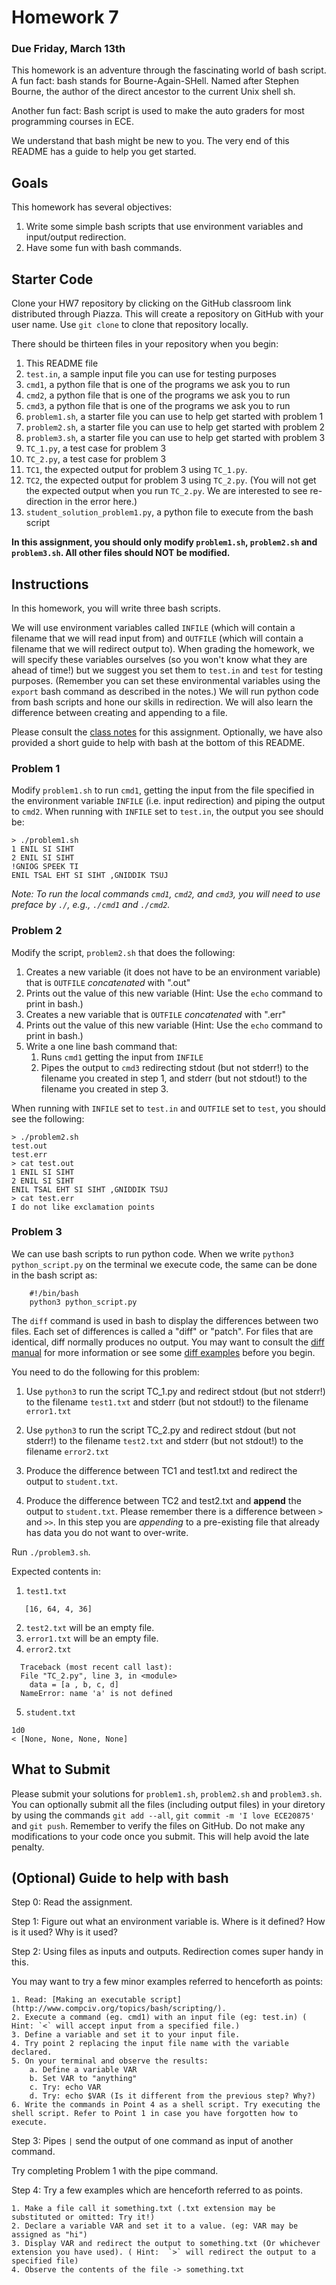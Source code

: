 # Homework 7

### Due Friday, March 13th

This homework is an adventure through the fascinating world of bash script. A fun fact: bash stands for Bourne-Again-SHell. Named after Stephen Bourne, the author of the direct ancestor to the current Unix shell sh.

Another fun fact: Bash script is used to make the auto graders for most programming courses in ECE. 

We understand that bash might be new to you. The very end of this README has a guide to help you get started. 

## Goals

This homework has several objectives:

1. Write some simple bash scripts that use environment variables and input/output redirection.
2. Have some fun with bash commands.

## Starter Code

Clone your HW7 repository by clicking on the GitHub classroom link distributed through Piazza. This will create a repository on GitHub with your user name. Use `git clone` to clone that repository locally.

There should be thirteen files in your repository when you begin:

1. This README file
2. `test.in`, a sample input file you can use for testing purposes
3. `cmd1`, a python file that is one of the programs we ask you to run
4. `cmd2`, a python file that is one of the programs we ask you to run
5. `cmd3`, a python file that is one of the programs we ask you to run
6. `problem1.sh`, a starter file you can use to help get started with problem 1
7. `problem2.sh`, a starter file you can use to help get started with problem 2
8. `problem3.sh`, a starter file you can use to help get started with problem 3
9. `TC_1.py`, a test case for problem 3
10. `TC_2.py`, a test case for problem 3
11. `TC1`, the expected output for problem 3 using `TC_1.py`.
12. `TC2`, the expected output for problem 3 using `TC_2.py`. (You will not get the expected output when you run `TC_2.py`. We are interested to see re-direction in the error here.)
13. `student_solution_problem1.py`, a python file to execute from the bash script


**In this assignment, you should only modify `problem1.sh`, `problem2.sh` and `problem3.sh`.  All other files should NOT be modified.**

## Instructions

In this homework, you will write three bash scripts.

We will use environment variables called `INFILE` (which will contain a filename that we will read input from) and `OUTFILE` (which will contain a filename that we will redirect output to).
When grading the homework, we will specify these variables ourselves (so you won't know what they are ahead of time!) but we suggest you set them to `test.in` and `test` for testing purposes.
(Remember you can set these environmental variables using the `export` bash command as described in the notes.)
We will run python code from bash scripts and hone our skills in redirection. We will also learn the difference between creating and appending to a file.

Please consult the [class notes](http://www.cbrinton.net/ECE20875-2020-Spring/W7/bash.pdf) for this assignment.
Optionally, we have also provided a short guide to help with bash at the bottom of this README.

### Problem 1

Modify `problem1.sh` to run `cmd1`, getting the input from the file specified in the environment variable `INFILE` (i.e. input redirection) and piping the output to `cmd2`. When running with `INFILE` set to `test.in`, the output you see should be:

```
> ./problem1.sh
1 ENIL SI SIHT
2 ENIL SI SIHT
!GNIOG SPEEK TI
ENIL TSAL EHT SI SIHT ,GNIDDIK TSUJ
```

*Note: To run the local commands `cmd1`, `cmd2`, and `cmd3`, you will need to use preface by `./`, e.g., `./cmd1` and `./cmd2`.*

### Problem 2

Modify the script, `problem2.sh` that does the following:

1. Creates a new variable (it does not have to be an environment variable) that is `OUTFILE` *concatenated* with ".out"
2. Prints out the value of this new variable (Hint: Use the `echo` command to print in bash.)
3. Creates a new variable that is `OUTFILE` *concatenated* with ".err"
4. Prints out the value of this new variable (Hint: Use the `echo` command to print in bash.)
5. Write a one line bash command that:
    1. Runs `cmd1` getting the input from `INFILE`
    2. Pipes the output to `cmd3` redirecting stdout (but not stderr!) to the filename you created in step 1, and stderr (but not stdout!) to the filename you created in step 3.

When running with `INFILE` set to `test.in` and `OUTFILE` set to `test`, you should see the following:

```
> ./problem2.sh
test.out
test.err
> cat test.out
1 ENIL SI SIHT
2 ENIL SI SIHT
ENIL TSAL EHT SI SIHT ,GNIDDIK TSUJ
> cat test.err
I do not like exclamation points
```

### Problem 3

We can use bash scripts to run python code. When we write `python3 python_script.py` on the terminal we execute code, the same can be done in the bash script as:

```
    #!/bin/bash
    python3 python_script.py
```


The `diff` command is used in bash to display the differences between two files.
Each set of differences is called a "diff" or "patch". For files that are identical, diff normally produces no output. You may want to consult the [diff manual](https://ss64.com/bash/diff.html) for more information or see some [diff examples](https://www.geeksforgeeks.org/diff-command-linux-examples/) before you begin.

You need to do the following for this problem:

1. Use `python3` to run the script TC_1.py and redirect stdout (but not stderr!) to the filename `test1.txt` and stderr (but not stdout!) to the filename `error1.txt`

2. Use `python3` to run the script TC_2.py and redirect stdout (but not stderr!) to the filename `test2.txt` and stderr (but not stdout!) to the filename `error2.txt`

3. Produce the difference between TC1 and test1.txt and redirect the output to `student.txt`.

4. Produce the difference between TC2 and test2.txt and **append** the output to `student.txt`. Please remember there is a difference between `>` and `>>`. In this step you are *appending* to a pre-existing file that already has data you do not want to over-write.


Run `./problem3.sh`. 

Expected contents in:

1. `test1.txt`
```
   [16, 64, 4, 36]
```
2. `test2.txt` will be an empty file.
3. `error1.txt` will be an empty file.
4. `error2.txt`
```
  Traceback (most recent call last):
  File "TC_2.py", line 3, in <module>
    data = [a , b, c, d]
  NameError: name 'a' is not defined
```
5. `student.txt`
```
1d0
< [None, None, None, None]
```


## What to Submit

Please submit your solutions for `problem1.sh`, `problem2.sh` and `problem3.sh`. You can optionally submit all the files (including output files) in your diretory by using the commands `git add --all`, `git commit -m 'I love ECE20875'` and `git push`. Remember to verify the files on GitHub. Do not make any modifications to your code once you submit. This will help avoid the late penalty. 


## (Optional) Guide to help with bash

Step 0: Read the assignment.

Step 1: Figure out what an environment variable is. Where is it defined? How is it used? Why is it used?

Step 2: Using files as inputs and outputs. Redirection comes super handy in this. 

You may want to try a few minor examples referred to henceforth as points:

    1. Read: [Making an executable script](http://www.compciv.org/topics/bash/scripting/).
    2. Execute a command (eg. cmd1) with an input file (eg: test.in) ( Hint: `<` will accept input from a specified file.)
    3. Define a variable and set it to your input file.
    4. Try point 2 replacing the input file name with the variable declared.
    5. On your terminal and observe the results:
        a. Define a variable VAR
        b. Set VAR to "anything"
        c. Try: echo VAR
        d. Try: echo $VAR (Is it different from the previous step? Why?)
    6. Write the commands in Point 4 as a shell script. Try executing the shell script. Refer to Point 1 in case you have forgotten how to execute.

 

Step 3: Pipes `|` send the output of one command as input of another command. 

Try completing Problem 1 with the pipe command.


Step 4: Try a few examples which are henceforth referred to as points.

    1. Make a file call it something.txt (.txt extension may be substituted or omitted: Try it!)
    2. Declare a variable VAR and set it to a value. (eg: VAR may be assigned as "hi")
    3. Display VAR and redirect the output to something.txt (Or whichever extension you have used). ( Hint:  `>` will redirect the output to a specified file)
    4. Observe the contents of the file -> something.txt
